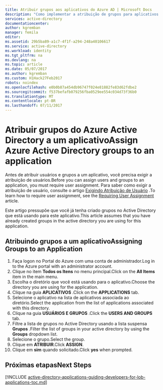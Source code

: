 ```yaml
---
title: Atribuir grupos aos aplicativos do Azure AD | Microsoft Docs
description: "Como implementar a atribuição de grupos para aplicativos do Azure."
services: active-directory
documentationcenter: 
author: kgremban
manager: femila
editor: 
ms.assetid: 29b5ba89-a1c7-4f1f-a294-248a40106617
ms.service: active-directory
ms.workload: identity
ms.tgt_pltfrm: na
ms.devlang: na
ms.topic: article
ms.date: 05/07/2017
ms.author: kgremban
ms.custom: H1Hack27Feb2017
robots: noindex
ms.openlocfilehash: e0b0b87a454db96747f024e81882fe83d62fdbe2
ms.sourcegitcommit: f537befafb079256fba0529ee554c034d73f36b0
ms.translationtype: MT
ms.contentlocale: pt-BR
ms.lasthandoff: 07/11/2017
---
```

# <a name="assign-azure-active-directory-groups-to-an-application"></a><span data-ttu-id="e347f-103">Atribuir grupos do Azure Active Directory a um aplicativo</span><span class="sxs-lookup"><span data-stu-id="e347f-103">Assign Azure Active Directory groups to an application</span></span>
<span data-ttu-id="e347f-104">Antes de atribuir usuários e grupos a um aplicativo, você precisa exigir a atribuição de usuários.</span><span class="sxs-lookup"><span data-stu-id="e347f-104">Before you can assign users and groups to an application, you must require user assignment.</span></span> <span data-ttu-id="e347f-105">Para saber como exigir a atribuição de usuário, consulte o artigo [Exigindo Atribuição de Usuário](active-directory-applications-guiding-developers-requiring-user-assignment.md) .</span><span class="sxs-lookup"><span data-stu-id="e347f-105">To learn how to require user assignment, see the [Requiring User Assignment](active-directory-applications-guiding-developers-requiring-user-assignment.md) article.</span></span>

<span data-ttu-id="e347f-106">Este artigo pressupõe que você já tenha criado grupos no Active Directory que está usando para este aplicativo.</span><span class="sxs-lookup"><span data-stu-id="e347f-106">This article assumes that you have already created groups in the active directory you are using for this application.</span></span>

## <a name="assigning-groups-to-an-application"></a><span data-ttu-id="e347f-107">Atribuindo grupos a um aplicativo</span><span class="sxs-lookup"><span data-stu-id="e347f-107">Assigning Groups to an Application</span></span>
1. <span data-ttu-id="e347f-108">Faça logon no Portal do Azure com uma conta de administrador.</span><span class="sxs-lookup"><span data-stu-id="e347f-108">Log in to the Azure portal with an administrator account.</span></span>
2. <span data-ttu-id="e347f-109">Clique no item **Todos os Itens** no menu principal.</span><span class="sxs-lookup"><span data-stu-id="e347f-109">Click on the **All Items** item in the main menu.</span></span>
3. <span data-ttu-id="e347f-110">Escolha o diretório que você está usando para o aplicativo.</span><span class="sxs-lookup"><span data-stu-id="e347f-110">Choose the directory you are using for the application.</span></span>
4. <span data-ttu-id="e347f-111">Clique na guia **APLICATIVOS** .</span><span class="sxs-lookup"><span data-stu-id="e347f-111">Click on the **APPLICATIONS** tab.</span></span>
5. <span data-ttu-id="e347f-112">Selecione o aplicativo na lista de aplicativos associada ao diretório.</span><span class="sxs-lookup"><span data-stu-id="e347f-112">Select the application from the list of applications associated with this directory.</span></span>
6. <span data-ttu-id="e347f-113">Clique na guia **USUÁRIOS E GRUPOS** .</span><span class="sxs-lookup"><span data-stu-id="e347f-113">Click the **USERS AND GROUPS** tab.</span></span>
7. <span data-ttu-id="e347f-114">Filtre a lista de grupos no Active Directory usando a lista suspensa **Grupos** .</span><span class="sxs-lookup"><span data-stu-id="e347f-114">Filter the list of groups in your active directory by using the **Groups** dropdown list.</span></span>
8. <span data-ttu-id="e347f-115">Selecione o grupo.</span><span class="sxs-lookup"><span data-stu-id="e347f-115">Select the group.</span></span>
9. <span data-ttu-id="e347f-116">Clique em **ATRIBUIR**.</span><span class="sxs-lookup"><span data-stu-id="e347f-116">Click **ASSIGN**.</span></span>
10. <span data-ttu-id="e347f-117">Clique em **sim** quando solicitado.</span><span class="sxs-lookup"><span data-stu-id="e347f-117">Click **yes** when prompted.</span></span>

## <a name="next-steps"></a><span data-ttu-id="e347f-118">Próximas etapas</span><span class="sxs-lookup"><span data-stu-id="e347f-118">Next Steps</span></span>
[!INCLUDE [active-directory-applications-guiding-developers-for-lob-applications-toc.md](../../includes/active-directory-applications-guiding-developers-for-lob-applications-toc.md)]
